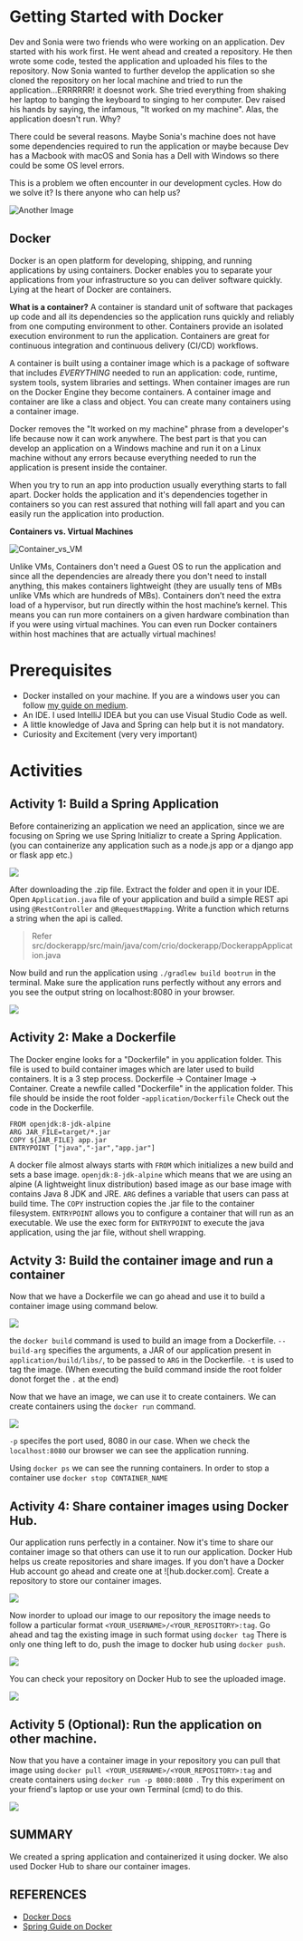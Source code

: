 # Getting Started with Docker

Dev and Sonia were two friends who were working on an application. Dev started with his work first. He went ahead and created a repository. He then wrote some code, tested the application and uploaded his files to the repository. Now Sonia wanted to further develop the application so she cloned the repository on her local machine and tried to run the application...ERRRRRR! it doesnot work. She tried everything from shaking her laptop to banging the keyboard to singing to her computer. Dev raised his hands by saying, the infamous, "It worked on my machine". Alas, the application doesn't run. Why?

There could be several reasons. Maybe Sonia's machine does not have some dependencies required to run the application or maybe because Dev has a Macbook with macOS and Sonia has a Dell with Windows so there could be some OS level errors.

This is a problem we often encounter in our development cycles. How do we solve it? Is there anyone who can help us?

![Another Image](https://github.com/raziiiuddin/Miscellaneous/blob/main/Getting_started_with_docker/images/I%20can%20help%20you!.png)

## Docker
Docker is an open platform for developing, shipping, and running applications by using containers. Docker enables you to separate your applications from your infrastructure so you can deliver software quickly. Lying at the heart of Docker are containers.

**What is a container?**
A container is standard unit of software that packages up code and all its dependencies so the application runs quickly and reliably from one computing environment to other. Containers provide an isolated execution environment to run the application. Containers are great for continuous integration and continuous delivery (CI/CD) workflows.

A container is built using a container image which is a package of software that includes _EVERYTHING_ needed to run an application: code, runtime, system tools, system libraries and settings. When container images are run on the Docker Engine they become containers. A container image and container are like a class and object. You can create many containers using a container image. 

Docker removes the "It worked on my machine" phrase from a developer's life because now it can work anywhere. The best part is that you can develop an application on a Windows machine and run it on a Linux machine without any errors because everything needed to run the application is present inside the container.

When you try to run an app into production usually everything starts to fall apart. Docker holds the application and it's dependencies together in containers so you can rest assured that nothing will fall apart and you can easily run the application into production.

**Containers vs. Virtual Machines**

![Container_vs_VM](https://i2.wp.com/www.docker.com/blog/wp-content/uploads/Blog.-Are-containers-..VM-Image-1.png?fit=1600%2C680&ssl=1)

Unlike VMs, Containers don't need a Guest OS to run the application and since all the dependencies are already there you don't need to install anything, this makes containers lightweight (they are usually tens of MBs unlike VMs which are hundreds of MBs). Containers don’t need the extra load of a hypervisor, but run directly within the host machine’s kernel. This means you can run more containers on a given hardware combination than if you were using virtual machines. You can even run Docker containers within host machines that are actually virtual machines!


# Prerequisites
* Docker installed on your machine. If you are a windows user you can follow [my guide on medium](https://medium.com/@raziuddin033/docker-101-installation-on-windows-10-f979ecf1aedb). 
* An IDE. I used IntelliJ IDEA but you can use Visual Studio Code as well.
* A little knowledge of Java and Spring can help but it is not mandatory.
* Curiosity and Excitement (very very important)

# Activities
## Activity 1: Build a Spring Application
Before containerizing an application we need an application, since we are focusing on Spring we use Spring Initializr to create a Spring Application.(you can containerize any application such as a node.js app or a django app or flask app etc.)

![](https://github.com/raziiiuddin/Miscellaneous/blob/main/Getting_started_with_docker/images/spring_initalizr.png)

After downloading the .zip file. Extract the folder and open it in your IDE.
Open `Application.java` file of your application and build a simple REST api using `@RestController` and `@RequestMapping`.
Write a function which returns a string when the api is called.

> Refer src/dockerapp/src/main/java/com/crio/dockerapp/DockerappApplication.java

Now build and run the application using `./gradlew build bootrun` in the terminal.
Make sure the application runs perfectly without any errors and you see the output string on localhost:8080 in your browser.

![](https://github.com/raziiiuddin/Miscellaneous/blob/main/Getting_started_with_docker/images/application_running_in_browser.png)

## Activity 2: Make a Dockerfile
The Docker engine looks for a "Dockerfile" in you application folder. This file is used to build container images which are later used to build containers. It is a 3 step process. Dockerfile -> Container Image -> Container.
Create a newfile called "Dockerfile" in the application folder. This file should be inside the root folder -`application/Dockerfile`
Check out the code in the Dockerfile.
```
FROM openjdk:8-jdk-alpine
ARG JAR_FILE=target/*.jar
COPY ${JAR_FILE} app.jar
ENTRYPOINT ["java","-jar","app.jar"]
```

A docker file almost always starts with `FROM` which initializes a new build and sets a base image. `openjdk:8-jdk-alpine` which means that we are using an alpine (A lightweight linux distribution) based image as our base image with contains Java 8 JDK and JRE.
`ARG` defines a variable that users can pass at build time.
The `COPY` instruction copies the .jar file to the container filesystem.
`ENTRYPOINT` allows you to configure a container that will run as an executable. We use the exec form for `ENTRYPOINT` to execute the java application, using the jar file, without shell wrapping.

## Actvity 3: Build the container image and run a container
Now that we have a Dockerfile we can go ahead and use it to build a container image using command below.

![](https://github.com/raziiiuddin/Miscellaneous/blob/main/Getting_started_with_docker/images/docker_build.png)

the `docker build` command is used to build an image from a Dockerfile.
`--build-arg` specifies the arguments, a JAR of our application present in `application/build/libs/`, to be passed to `ARG` in the Dockerfile.
`-t` is used to tag the image.
(When executing the build command inside the root folder donot forget the `.` at the end)

Now that we have an image, we can use it to create containers. We can create containers using the `docker run` command. 

![](https://github.com/raziiiuddin/Miscellaneous/blob/main/Getting_started_with_docker/images/docker_run.png)

`-p` specifes the port used, 8080 in our case. 
When we check the `localhost:8080` our browser we can see the application running.

Using `docker ps` we can see the running containers. In order to stop a container use `docker stop CONTAINER_NAME`

## Activity 4: Share container images using Docker Hub.
Our application runs perfectly in a container. Now it's time to share our container image so that others can use it to run our application.
Docker Hub helps us create repositories and share images. If you don't have a Docker Hub account go ahead and create one at ![hub.docker.com].
Create a repository to store our container images. 

![](https://github.com/raziiiuddin/Miscellaneous/blob/main/Getting_started_with_docker/images/create_a_docker_repository.png)

Now inorder to upload our image to our repository the image needs to follow a particular format `<YOUR_USERNAME>/<YOUR_REPOSITORY>:tag`.
Go ahead and tag the existing image in such format using `docker tag`
There is only one thing left to do, push the image to docker hub using `docker push`.

![](https://github.com/raziiiuddin/Miscellaneous/blob/main/Getting_started_with_docker/images/docker_push.png)

You can check your repository on Docker Hub to see the uploaded image.

![](https://github.com/raziiiuddin/Miscellaneous/blob/main/Getting_started_with_docker/images/container_in_docker_hub.png)

## Activity 5 (Optional): Run the application on other machine.
Now that you have a container image in your repository you can pull that image using `docker pull <YOUR_USERNAME>/<YOUR_REPOSITORY>:tag` and create containers using `docker run -p 8080:8080 `.
Try this experiment on your friend's laptop or use your own Terminal (cmd) to do this.

![](https://github.com/raziiiuddin/Miscellaneous/blob/main/Getting_started_with_docker/images/docker_pull.png)


## SUMMARY 
We created a spring application and containerized it using docker. We also used Docker Hub to share our container images. 

## REFERENCES 
* [Docker Docs](https://docs.docker.com/)
* [Spring Guide on Docker](https://spring.io/guides/gs/spring-boot-docker/)
